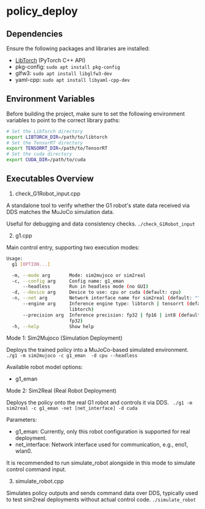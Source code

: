 # policy_deploy

## Dependencies
Ensure the following packages and libraries are installed:
- [LibTorch](https://pytorch.org/get-started/locally/) (PyTorch C++ API)
- pkg-config: `sudo apt install pkg-config`
- glfw3: `sudo apt install libglfw3-dev`
- yaml-cpp: `sudo apt install libyaml-cpp-dev`

## Environment Variables
Before building the project, make sure to set the following environment variables to point to the correct library paths:
```sh
# Set the LibTorch directory
export LIBTORCH_DIR=/path/to/libtorch
# Set the TensorRT directory
export TENSORRT_DIR=/path/to/TensorRT
# Set the cuda directory
export CUDA_DIR=/path/to/cuda
```

## Executables Overview
1. check_G1Robot_input.cpp

A standalone tool to verify whether the G1 robot's state data received via DDS matches the MuJoCo simulation data.

Useful for debugging and data consistency checks.
`./check_G1Robot_input`

2. g1.cpp

Main control entry, supporting two execution modes:
```sh
Usage:
  g1 [OPTION...]

  -m, --mode arg       Mode: sim2mujoco or sim2real
  -c, --config arg     Config name: g1_eman
      --headless       Run in headless mode (no GUI)
  -d, --device arg     Device to use: cpu or cuda (default: cpu)
  -n, --net arg        Network interface name for sim2real (default: "")
      --engine arg     Inference engine type: libtorch | tensorrt (default: 
                       libtorch)
      --precision arg  Inference precision: fp32 | fp16 | int8 (default: 
                       fp32)
  -h, --help           Show help
```

Mode 1: Sim2Mujoco (Simulation Deployment)

Deploys the trained policy into a MuJoCo-based simulated environment.
`./g1 -m sim2mujoco -c g1_eman  -d cpu --headless `

Available robot model options:
- g1_eman

Mode 2: Sim2Real (Real Robot Deployment)

Deploys the policy onto the real G1 robot and controls it via DDS.
` ./g1 -m sim2real -c g1_eman -net [net_interface] -d cuda`

Parameters:
- g1_eman: Currently, only this robot configuration is supported for real deployment.
- net_interface: Network interface used for communication, e.g., eno1, wlan0.

It is recommended to run simulate_robot alongside in this mode to simulate control command input.

3. simulate_robot.cpp

Simulates policy outputs and sends command data over DDS, typically used to test sim2real deployments without actual control code.
`./simulate_robot`

